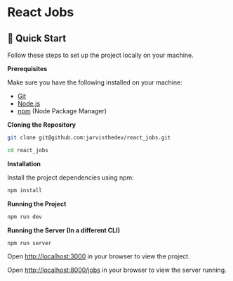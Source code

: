 # React Jobs

## 🤸 Quick Start

Follow these steps to set up the project locally on your machine.

**Prerequisites**

Make sure you have the following installed on your machine:

- [Git](https://git-scm.com/)
- [Node.js](https://nodejs.org/en)
- [npm](https://www.npmjs.com/) (Node Package Manager)

**Cloning the Repository**

```bash
git clone git@github.com:jarvisthedev/react_jobs.git

cd react_jobs
```

**Installation**

Install the project dependencies using npm:

```bash
npm install
```

**Running the Project**

```bash
npm run dev
```

**Running the Server (In a different CLI)**

```bash
npm run server
```

Open [http://localhost:3000](http://localhost:3000) in your browser to view the project.

Open [http://localhost:8000/jobs](http://localhost:8000/jobs) in your browser to view the server running.
